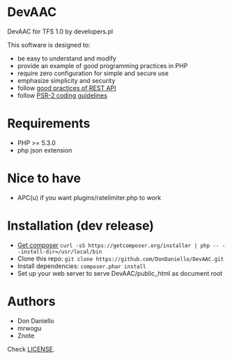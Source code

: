 DevAAC
=====
DevAAC for TFS 1.0 by developers.pl

This software is designed to:
* be easy to understand and modify
* provide an example of good programming practices in PHP
* require zero configuration for simple and secure use
* emphasize simplicity and security
* follow [good practices of REST API](http://www.vinaysahni.com/best-practices-for-a-pragmatic-restful-api)
* follow [PSR-2 coding guidelines](http://www.php-fig.org/psr/psr-2/)

Requirements
=====
* PHP >= 5.3.0
* php json extension

Nice to have
=====
* APC(u) if you want plugins/ratelimiter.php to work

Installation (dev release)
=====
* [Get composer](https://getcomposer.org/download) ```curl -sS https://getcomposer.org/installer | php -- --install-dir=/usr/local/bin```
* Clone this repo: ```git clone https://github.com/DonDaniello/DevAAC.git```
* Install dependencies: ```composer.phar install```
* Set up your web server to serve DevAAC/public_html as document root

Authors
=====
* Don Daniello
* mrwogu
* Znote

Check [LICENSE](LICENSE).
